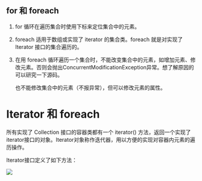 ## for 和 foreach

1. for 循环在遍历集合时使用下标来定位集合中的元素。

2. foreach 适用于数组或实现了 iterator 的集合类。foreach 就是对实现了 Iterator 接口的集合遍历的。
   
3. 在用 foreach 循环遍历一个集合时，不能改变集合中的元素，如增加元素、修改元素。否则会抛出ConcurrentModificationException异常。想了解原因的可以研究一下源码。
   
   也不能修改集合中的元素（不报异常），但可以修改元素的属性。

# Iterator 和 foreach

所有实现了 Collection 接口的容器类都有一个 iterator() 方法，返回一个实现了iterator接口的对象。Iterator对象称作迭代器，用以方便的实现对容器内元素的遍历操作。

Iterator接口定义了如下方法：

![](https://upload-images.jianshu.io/upload_images/2765653-edd1ee7628ddec44.png?imageMogr2/auto-orient/strip%7CimageView2/2/w/1240)

